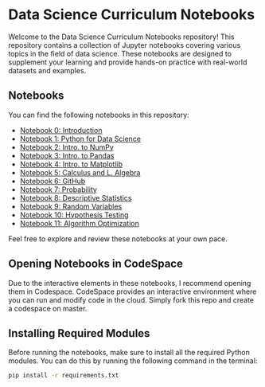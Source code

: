 # Data Science Curriculum Notebooks

Welcome to the Data Science Curriculum Notebooks repository! This repository contains a collection of Jupyter notebooks covering various topics in the field of data science. These notebooks are designed to supplement your learning and provide hands-on practice with real-world datasets and examples.

## Notebooks

You can find the following notebooks in this repository:
- [Notebook 0: Introduction](00-introduction.ipynb)
- [Notebook 1: Python for Data Science](01-python-for-data-science.ipynb)
- [Notebook 2: Intro. to NumPy](02-intro-to-numpy.ipynb)
- [Notebook 3: Intro. to Pandas](03-intro-to-pandas.ipynb)
- [Notebook 4: Intro. to Matplotlib](04-intro-to-matplotlib.ipynb)
- [Notebook 5: Calculus and L. Algebra](05-calculus-and-l-algebra.ipynb)
- [Notebook 6: GitHub](06-github.ipynb)
- [Notebook 7: Probability](07-probability.ipynb)
- [Notebook 8: Descriptive Statistics](08-descriptive-statistics.ipynb)
- [Notebook 9: Random Variables](09-random-variables.ipynb)
- [Notebook 10: Hypothesis Testing](10-hypothesis-testing.ipynb)
- [Notebook 11: Algorithm Optimization](11-algorithm-optimization.ipynb)

Feel free to explore and review these notebooks at your own pace.

## Opening Notebooks in CodeSpace

Due to the interactive elements in these notebooks, I recommend opening them in Codespace. CodeSpace provides an interactive environment where you can run and modify code in the cloud. Simply fork this repo and create a codespace on master.

## Installing Required Modules

Before running the notebooks, make sure to install all the required Python modules. You can do this by running the following command in the terminal:

```bash
pip install -r requirements.txt